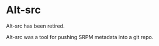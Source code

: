 Alt-src
=======

Alt-src has been retired. 

Alt-src was a tool for pushing SRPM metadata into a git repo.

